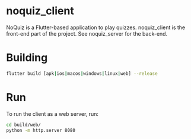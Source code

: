 # noquiz_client

NoQuiz is a Flutter-based application to play quizzes.
noquiz_client is the front-end part of the project. See noquiz_server for the back-end.

# Building

```bash
flutter build [apk|ios|macos|windows|linux|web] --release
```

# Run

To run the client as a web server, run:

```bash
cd build/web/
python -m http.server 8080
```